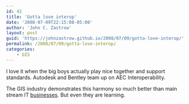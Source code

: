 ```yaml
---
id: 42
title: 'Gotta love interop'
date: '2008-07-09T22:15:08-05:00'
author: 'John C. Zastrow'
layout: post
guid: 'https://johnzastrow.github.io/2008/07/09/gotta-love-interop/'
permalink: /2008/07/09/gotta-love-interop/
categories:
    - GIS
---
```


I love it when the big boys actually play nice together and support standards. Autodesk and Bentley team up on AEC Interoperability.

The GIS industry demonstrates this harmony so much better than main stream IT [businesses](http://microsoft.com). But even they are learning.
